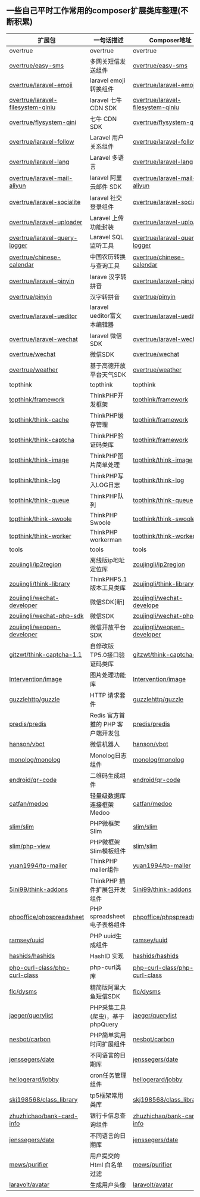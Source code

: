 

## 一些自己平时工作常用的composer扩展类库整理(不断积累)


| **扩展包** | **一句话描述** | **Composer地址** |
| ---- | ---- | ---- | 
| overtrue | overtrue | overtrue | 
| [overtrue/easy-sms](https://github.com/overtrue/easy-sms) | 多网关短信发送组件 | [overtrue/easy-sms](https://packagist.org/packages/overtrue/easy-sms) |
| [overtrue/laravel-emoji](https://github.com/overtrue/laravel-emoji) | laravel emoji 转换组件 | [overtrue/laravel-emoji](https://packagist.org/packages/overtrue/laravel-emoji) |
| [overtrue/laravel-filesystem-qiniu](https://github.com/overtrue/laravel-filesystem-qiniu) | laravel 七牛 CDN SDK | [overtrue/laravel-filesystem-qiniu](https://packagist.org/packages/overtrue/laravel-filesystem-qini) |
| [overtrue/flysystem-qini](https://github.com/overtrue/laravel-filesystem-qiniu) | 七牛 CDN SDK | [overtrue/flysystem-qini](https://packagist.org/packages/overtrue/flysystem-qiniu) |
| [overtrue/laravel-follow](https://github.com/overtrue/laravel-follow) | Laravel 用户关系组件 | [overtrue/laravel-follow](https://packagist.org/packages/overtrue/laravel-follow) |
| [overtrue/laravel-lang](https://github.com/overtrue/laravel-lang) | Laravel 多语言 | [overtrue/laravel-lang](https://packagist.org/packages/overtrue/laravel-lang) |
| [overtrue/laravel-mail-aliyun](https://github.com/overtrue/laravel-mail-aliyun) | laravel 阿里云邮件 SDK | [overtrue/laravel-mail-aliyun](https://packagist.org/packages/overtrue/laravel-mail-aliyun) |
| [overtrue/laravel-socialite](https://github.com/overtrue/laravel-socialite) | laravel 社交登录组件 | [overtrue/laravel-socialite](https://packagist.org/packages/overtrue/laravel-socialite) |
| [overtrue/laravel-uploader](https://github.com/overtrue/laravel-uploader) | Laravel 上传功能封装 | [overtrue/laravel-uploader](https://packagist.org/packages/overtrue/laravel-uploader) |
| [overtrue/laravel-query-logger](https://github.com/overtrue/laravel-query-logger) | Laravel SQL 监听工具 | [overtrue/laravel-query-logger](https://packagist.org/packages/overtrue/laravel-query-logger) |
| [overtrue/chinese-calendar](https://github.com/overtrue/chinese-calendar) | 中国农历转换与查询工具 | [overtrue/chinese-calendar](https://packagist.org/packages/overtrue/chinese-calendar) |
| [overtrue/laravel-pinyin](https://github.com/overtrue/laravel-pinyin) | larave 汉字转拼音 | [overtrue/laravel-pinyin](https://packagist.org/packages/overtrue/laravel-pinyin) |
| [overtrue/pinyin](https://github.com/overtrue/pinyin) | 汉字转拼音 | [overtrue/pinyin](https://packagist.org/packages/overtrue/pinyin) |
| [overtrue/laravel-ueditor](https://github.com/overtrue/laravel-ueditor) | laravel ueditor富文本编辑器 | [overtrue/laravel-ueditor](https://packagist.org/packages/overtrue/laravel-ueditor) |
| [overtrue/laravel-wechat](https://github.com/overtrue/laravel-wechat) | laravel 微信SDK | [overtrue/laravel-wechat](https://packagist.org/packages/overtrue/laravel-wechat) |
| [overtrue/wechat](https://github.com/overtrue/wechat) | 微信SDK | [overtrue/wechat](https://packagist.org/packages/overtrue/wechat) |
| [overtrue/weather](https://github.com/overtrue/weather) | 基于高德开放平台天气SDK | [overtrue/weather](https://packagist.org/packages/overtrue/weather) |
| topthink | topthink | topthink | 
| [topthink/framework](https://github.com/top-think/framework) | ThinkPHP开发框架 | [topthink/framework](https://packagist.org/packages/topthink/framework) |
| [topthink/think-cache](https://github.com/top-think/think-cache) | ThinkPHP缓存管理 | [topthink/framework](https://packagist.org/packages/topthink/think-cache) |
| [topthink/think-captcha](https://github.com/top-think/think-captcha) | ThinkPHP验证码类库 | [topthink/framework](https://packagist.org/packages/topthink/think-captcha) |
| [topthink/think-image](https://github.com/top-think/think-image) | ThinkPHP图片简单处理 | [topthink/think-image](https://packagist.org/packages/topthink/think-image) |
| [topthink/think-log](https://github.com/top-think/think-log) | ThinkPHP写入LOG日志 | [topthink/think-log](https://packagist.org/packages/topthink/think-log) |
| [topthink/think-queue](https://github.com/top-think/think-queue) | ThinkPHP队列 | [topthink/think-queue](https://packagist.org/packages/topthink/think-queue) |
| [topthink/think-swoole](https://github.com/top-think/think-swoole) | ThinkPHP Swoole | [topthink/think-swoole](https://packagist.org/packages/topthink/think-swoole) |
| [topthink/think-worker](https://github.com/top-think/think-worker) | ThinkPHP workerman | [topthink/think-worker](https://packagist.org/packages/topthink/think-worker) |
| tools | tools | tools | 
| [zoujingli/ip2region](https://github.com/zoujingli/ip2region) | 离线版ip地址定位库 | [zoujingli/ip2region](https://packagist.org/packages/zoujingli/ip2region) |
| [zoujingli/think-library](https://github.com/zoujingli/ThinkLibrary) | ThinkPHP5.1 版本工具类库 | [zoujingli/think-library](https://packagist.org/packages/zoujingli/think-library) |
| [zoujingli/wechat-developer](https://github.com/zoujingli/WeChatDeveloper) | 微信SDK[新] | [zoujingli/wechat-develope](https://packagist.org/packages/zoujingli/wechat-developer) |
| [zoujingli/wechat-php-sdk](https://github.com/zoujingli/wechat-php-sdk) | 微信SDK | [zoujingli/wechat-php-sdk](https://packagist.org/packages/zoujingli/wechat-php-sdk) |
| [zoujingli/weopen-developer](https://github.com/zoujingli/WeOpenDeveloper) | 微信开放平台SDK | [zoujingli/weopen-developer](https://packagist.org/packages/zoujingli/weopen-developer) |
| [gitzwt/think-captcha-1.1](https://github.com/gitzwt/think-captcha-1.1) | 自修改版TP5.0接口验证码类库 | [gitzwt/think-captcha-1.1](https://packagist.org/packages/gitzwt/think-captcha-1.1) |
| [Intervention/image](https://github.com/Intervention/image) | 图片处理功能库 | [Intervention/image](https://packagist.org/packages/intervention/image) |
| [guzzlehttp/guzzle](https://github.com/guzzle/guzzle) | HTTP 请求套件 | [guzzlehttp/guzzle](https://packagist.org/packages/guzzlehttp/guzzle)  |
| [predis/predis](https://github.com/nrk/predis) | Redis 官方首推的 PHP 客户端开发包 | [predis/predis](https://packagist.org/packages/predis/predis) |
| [hanson/vbot](https://github.com/Hanson/vbot) | 微信机器人 | [hanson/vbot](https://packagist.org/packages/hanson/vbot) |
| [monolog/monolog](https://github.com/Seldaek/monolog) | Monolog日志组件 | [monolog/monolog](https://packagist.org/packages/monolog/monolog) |
| [endroid/qr-code](https://github.com/endroid/qr-code) | 二维码生成组件 | [endroid/qr-code](https://packagist.org/packages/endroid/qr-code) |
| [catfan/medoo](https://github.com/catfan/Medoo) | 轻量级数据库连接框架 Medoo | [catfan/medoo](https://packagist.org/packages/catfan/medoo) |
| [slim/slim](https://github.com/slimphp/Slim) | PHP微框架 Slim | [slim/slim](https://packagist.org/packages/slim/slim) |
| [slim/php-view](https://github.com/slimphp/PHP-View) | PHP微框架 Slim模板组件 | [slim/slim](https://packagist.org/packages/slim/php-view) |
| [yuan1994/tp-mailer](https://github.com/yuan1994/tp-mailer) | ThinkPHP mailer组件 | [yuan1994/tp-mailer](https://packagist.org/packages/yuan1994/tp-mailer) |
| [5ini99/think-addons](https://github.com/5ini99/think-addons) | ThinkPHP 插件扩展包开发组件 | [5ini99/think-addons](https://packagist.org/packages/5ini99/think-addons) |
| [phpoffice/phpspreadsheet](https://github.com/PHPOffice/PhpSpreadsheet) | PHP spreadsheet电子表格组件 | [phpoffice/phpspreadsheet](https://packagist.org/packages/phpoffice/phpspreadsheet) |
| [ramsey/uuid](https://github.com/ramsey/uuid) | PHP uuid生成组件 | [ramsey/uuid](https://packagist.org/packages/ramsey/uuid) |
| [hashids/hashids](https://github.com/ivanakimov/hashids.php) | HashID 实现 | [hashids/hashids](https://packagist.org/packages/hashids/hashids) |
| [php-curl-class/php-curl-class](https://github.com/php-curl-class/php-curl-class) | php-curl类库 | [php-curl-class/php-curl-class](https://packagist.org/packages/php-curl-class/php-curl-class) |
| [flc/dysms](https://github.com/flc1125/dysms) | 精简版阿里大鱼短信SDK | [flc/dysms](https://packagist.org/packages/flc/dysms) |
| [jaeger/querylist](https://github.com/jae-jae/QueryList) | PHP采集工具(爬虫)，基于phpQuery | [jaeger/querylist](https://packagist.org/packages/jaeger/querylist) |
| [nesbot/carbon](https://github.com/briannesbitt/Carbon) | PHP简单实用时间扩展组件 | [nesbot/carbon](https://packagist.org/packages/nesbot/carbon) |
| [jenssegers/date](https://github.com/jenssegers/date) | 不同语言的日期库 | [jenssegers/date](https://packagist.org/packages/jenssegers/date) |
| [hellogerard/jobby](https://github.com/jobbyphp/jobby) | cron任务管理组件 | [hellogerard/jobby](https://packagist.org/packages/hellogerard/jobby) |
| [skj198568/class_library](https://github.com/skj198568/class_library) | tp5框架常用类库 | [skj198568/class_library](https://packagist.org/packages/skj198568/class_library) |
| [zhuzhichao/bank-card-info](https://github.com/zhuzhichao/bank-card-info) | 银行卡信息查询组件 | [zhuzhichao/bank-card-info](https://packagist.org/packages/zhuzhichao/bank-card-info) |
| [jenssegers/date](https://github.com/jenssegers/date) | 不同语言的日期库 | [jenssegers/date](https://packagist.org/packages/jenssegers/date) |
| [mews/purifier](https://github.com/mewebstudio/Purifier) | 用户提交的 Html 白名单过滤 | [mews/purifier](https://packagist.org/packages/mews/purifier) |
| [laravolt/avatar](https://github.com/aravolt/avatar) | 生成用户头像 | [laravolt/avatar](https://packagist.org/packages/laravolt/avatar) |

